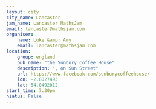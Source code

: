 ```yaml
---
layout: city                                           
city_name: Lancaster                                                                
jam_name: Lancaster MathsJam
email: lancaster@mathsjam.com
organiser:
    name: Luke &amp; Amy
    email: lancaster@mathsjam.com
location:
    group: england
    pub_name: "the Sunbury Coffee House"
    description: ", on Sun Street"
    url: https://www.facebook.com/sunburycoffeehouse/
    lon: -2.8027493
    lat: 54.0492012
start_time: 7.30pm
hiatus: False
---
```

